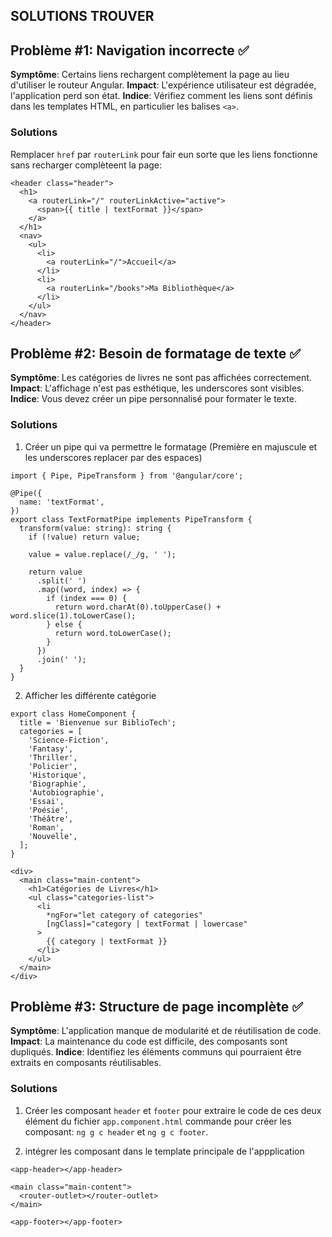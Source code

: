 ## SOLUTIONS TROUVER

## Problème #1: Navigation incorrecte ✅

**Symptôme**: Certains liens rechargent complètement la page au lieu d'utiliser le routeur Angular.
**Impact**: L'expérience utilisateur est dégradée, l'application perd son état.
**Indice**: Vérifiez comment les liens sont définis dans les templates HTML, en particulier les balises `<a>`.

### Solutions

Remplacer `href` par `routerLink` pour fair eun sorte que les liens fonctionne sans recharger complèteent la page:

```
<header class="header">
  <h1>
    <a routerLink="/" routerLinkActive="active">
      <span>{{ title | textFormat }}</span>
    </a>
  </h1>
  <nav>
    <ul>
      <li>
        <a routerLink="/">Accueil</a>
      </li>
      <li>
        <a routerLink="/books">Ma Bibliothèque</a>
      </li>
    </ul>
  </nav>
</header>

```

## Problème #2: Besoin de formatage de texte ✅

**Symptôme**: Les catégories de livres ne sont pas affichées correctement.
**Impact**: L'affichage n'est pas esthétique, les underscores sont visibles.
**Indice**: Vous devez créer un pipe personnalisé pour formater le texte.

### Solutions

1. Créer un pipe qui va permettre le formatage (Première en majuscule et les underscores replacer par des espaces)

```
import { Pipe, PipeTransform } from '@angular/core';

@Pipe({
  name: 'textFormat',
})
export class TextFormatPipe implements PipeTransform {
  transform(value: string): string {
    if (!value) return value;

    value = value.replace(/_/g, ' ');

    return value
      .split(' ')
      .map((word, index) => {
        if (index === 0) {
          return word.charAt(0).toUpperCase() + word.slice(1).toLowerCase();
        } else {
          return word.toLowerCase();
        }
      })
      .join(' ');
  }
}

```

2. Afficher les différente catégorie

```
export class HomeComponent {
  title = 'Bienvenue sur BiblioTech';
  categories = [
    'Science-Fiction',
    'Fantasy',
    'Thriller',
    'Policier',
    'Historique',
    'Biographie',
    'Autobiographie',
    'Essai',
    'Poésie',
    'Théâtre',
    'Roman',
    'Nouvelle',
  ];
}

```

```
<div>
  <main class="main-content">
    <h1>Catégories de Livres</h1>
    <ul class="categories-list">
      <li
        *ngFor="let category of categories"
        [ngClass]="category | textFormat | lowercase"
      >
        {{ category | textFormat }}
      </li>
    </ul>
  </main>
</div>

```

## Problème #3: Structure de page incomplète ✅

**Symptôme**: L'application manque de modularité et de réutilisation de code.
**Impact**: La maintenance du code est difficile, des composants sont dupliqués.
**Indice**: Identifiez les éléments communs qui pourraient être extraits en composants réutilisables.

### Solutions

1. Créer les composant `header` et `footer` pour extraire le code de ces deux élément du fichier `app.component.html`
   commande pour créer les composant: `ng g c header` et `ng g c footer`.

2. intégrer les composant dans le template principale de l'appplication

```
<app-header></app-header>

<main class="main-content">
  <router-outlet></router-outlet>
</main>

<app-footer></app-footer>

```
